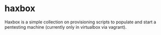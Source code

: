 # haxbox
Haxbox is a simple collection on provisioning scripts to populate and start a pentesting machine (currently only in virtualbox via vagrant).
